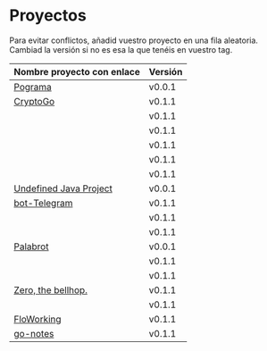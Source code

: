 # Proyectos

Para evitar conflictos, añadid vuestro proyecto en una fila
aleatoria. Cambiad la versión si no es esa la que tenéis en vuestro tag.

| Nombre proyecto con enlace                                                         | Versión |
|------------------------------------------------------------------------------------|---------|
| [Pograma](https://github.com/Phyton-es-mi-typo/pograma)                            | v0.0.1  |
| [CryptoGo](https://github.com/CriptoInfo/CryptoGo)                                 | v0.1.1  |
|                                                                                    | v0.1.1  |
|                                                                                    | v0.1.1  |
|                                                                                    | v0.1.1  |
|                                                                                    | v0.1.1  |
|                                                                                    | v0.1.1  |
| [Undefined Java Project](https://github.com/tddgrupo4/TDD-Grupo-4)                 | v0.0.1  |
| [bot-Telegram](https://github.com/botTDD/bot-Telegram)                             | v0.1.1  |
|                                                                                    | v0.1.1  |
|                                                                                    | v0.1.1  |
|  [Palabrot](https://github.com/ScalaBot-Team/PalaBrot)                             | v0.0.1  |
|                                                                                    | v0.1.1  |
|                                                                                    | v0.1.1  |
|    [Zero, the bellhop.](https://github.com/monium/zero)                            | v0.1.1  |
|                                                                                    | v0.1.1  |
|    [FloWorking](https://github.com/PalomitaTeam/FloWorking)                        | v0.1.1  | 
|    [go-notes](https://github.com/Golang-EC/go-notes)                               | v0.1.1  |

